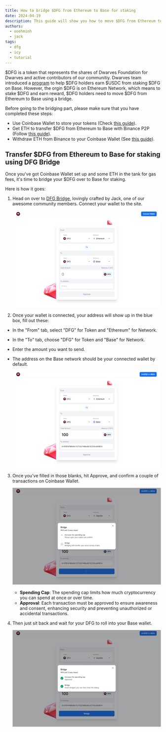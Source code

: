 ```yaml
---
title: How to bridge $DFG from Ethereum to Base for staking
date: 2024-04-19
description: This guide will show you how to move $DFG from Ethereum to Base using a bridge.
authors:
  - ooohminh
  - jack
tags:
  - dfg
  - icy
  - tutorial
---
```


$DFG is a token that represents the shares of Dwarves Foundation for Dwarves and active contributors of our communitiy. Dwarves team introduced a [program](https://memo.d.foundation/playground/_memo/how-to-earn-reward-from-staking-dfg/) to help $DFG holders earn $USDC from staking $DFG on Base. However, the orgin $DFG is on Ethereum Network, which means to stake $DFG and earn reward, $DFG holders need to move $DFG from Ethereum to Base using a bridge.

Before going to the bridging part, please make sure that you have completed these steps:

- Use Coinbase Wallet to store your tokens (Check [this guide](https://memo.d.foundation/playbook/community/how-to-setup-crypto-wallet-to-withdraw-icy/)).
- Get ETH to transfer $DFG from Ethereum to Base with Binance P2P (Follow [this guide](https://www.binance.com/en/blog/p2p/binance-p2p-newbie-guide-7428324997079645557)).
- Withdraw ETH from Binance to your Coinbase Wallet (See [this guide](https://www.binance.com/en/support/faq/how-to-withdraw-crypto-from-binance-115003670492)).

## Transfer $DFG from Ethereum to Base for staking using DFG Bridge

Once you've got Coinbase Wallet set up and some ETH in the tank for gas fees, it's time to bridge your $DFG over to Base for staking.

Here is how it goes:

1. Head on over to [DFG Bridge](https://bridge.d.foundation/), lovingly crafted by Jack, one of our awesome community members. Connect your wallet to the site.

   ![](assets/how-to-transfer-dfg-from-eth-to-base-for-staking_bridge.d.foundation.webp)

2. Once your wallet is connected, your address will show up in the blue box, fill out these:

- In the "From" tab, select "DFG" for Token and "Ethereum" for Network.
- In the "To" tab, choose "DFG" for Token and "Base" for Network.
- Enter the amount you want to send.
- The address on the Base network should be your connected wallet by default.

  ![](assets/how-to-transfer-dfg-from-eth-to-base-for-staking_bride_amount.webp)

3. Once you've filled in those blanks, hit Approve, and confirm a couple of transactions on Coinbase Wallet.

   ![](assets/how-to-transfer-dfg-from-eth-to-base-for-staking_approve_bride.webp)

   - **Spending Cap**: The spending cap limits how much cryptocurrency you can spend at once or over time.
   - **Approval**: Each transaction must be approved to ensure awareness and consent, enhancing security and preventing unauthorized or accidental transactions.

4. Then just sit back and wait for your DFG to roll into your Base wallet.

   ![](assets/how-to-transfer-dfg-from-eth-to-base-for-staking_approve_bride_3.webp)
